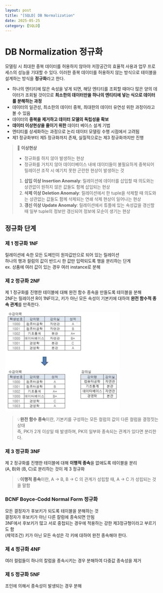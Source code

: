 ```yaml
---
layout: post
title: "[SQLD] DB Normalization"
date: 2025-05-25
category: [SQLD]
---
```


# DB Normalization 정규화

모델링 시 최대한 중복 데이터를 허용하지 않아야 저장공간의 효율적 사용과 업무 프로세스의 성능을 기대할 수 있다. 이러한 중복 데이터를 허용하지 않는 방식으로 테이블을 설계하는 방식을 **정규화**라고 한다.

- 하나의 엔티티에 많은 속성을 넣게 되면, 해당 엔티티를 조회할 때마다 많은 양의 데이터가 조회될 것이므로 **최소한의 데이터만을 하나의 엔티티에 넣는 식으로 데이터를 분해하는 과정**
- 데이터의 일관성, 최소한의 데이터 중복, 최대한의 데이터 유연성 위한 과정이라고 볼 수 있음
- 데이터의 **중복을 제거하고 데이터 모델의 독립성을 확보**
- **데이터 이상현상을 줄이기 위한** 데이터 베이스 설계 기법
- 엔티티를 상세화하는 과정으로 논리 데이터 모델링 수행 시점에서 고려됨
- 제1 정규화부터 제5 정규화까지 존재, 실질적으로는 제3 정규화까지만 진행

> 🦖 **이상현상** <br>
>
> - 정규화를 하지 않아 발생하는 현상
> - 정규화를 거치지 않아 데이터베이스 내에 데이터들이 불필요하게 중복되어 릴레이션 조작 시 예기치 못한 곤란한 현상이 발생하는 것
>
> 1. **삽입 이상 Insertion Anomaly**: 릴레이션에 데이터를 삽입할 때 의도와는 상관없이 원하지 않은 값들도 함께 삽입되는 현상
> 2. **삭제 이상 Deletion Anomaly**: 릴레이션에서 한 tuple을 삭제할 때 의도와는 상관없는 값들도 함께 삭제되는 연쇄 삭제 현상이 일어나는 현상
> 3. **갱신 이상 Update Anomaly**: 릴레이션에서 튜플에 있는 속성값을 갱신할 때 일부 tuple의 정보만 갱신되어 정보에 모순이 생기는 현상

## 정규화 단계

### 제 1 정규화 1NF

릴레이션에 속한 모든 도메인이 원자값만으로 되어 있는 릴레이션<br>
하나의 행과 컬럼의 값이 반드시 한 값만 입력되도록 행을 분리하는 단계<br>
ex. 상품에 여러 값이 있는 경우 여러 instance로 분해<br>

### 제 2 정규화 2NF

제 1 정규화를 진행한 테이블에 대해 완전 함수 종속을 만들도록 테이블을 분해<br>
2NF는 릴레이션 R이 1NF이고, 키가 아닌 모든 속성이 기본키에 대하여 **완전 함수적 종속 관계**를 만족한다.<br>

<img src="/assets/images/250525/2NF.png" alt="2NF example">

> 💡**완전 함수 종속**이란, 기본키를 구성하는 모든 컬럼의 값이 다른 컬럼을 결정짓는 상태<br>
> 즉, PK가 2개 이상일 때 발생하며, PK의 일부와 종속되는 관계가 있다면 분리한다.

### 제 3 정규화 3NF

제 2 정규화를 진행한 테이블에 대해 **이행적 종속**을 없애도록 테이블을 분리<br>
(A, B)와 (B, C)로 분리하는 것이 제 3 정규화<br>

> 💡**이행적 종속**이란, A → B, B → C 의 관계가 성립할 때, A → C 가 성립되는 것을 말함<br>

### BCNF Boyce-Codd Normal Form 정규화

모든 결정자가 후보키가 되도록 테이블을 분해하는 것<br>
결정자가 후보키가 아닌 다른 칼럼에 종속되면 안됨<br>
3NF에서 후보키가 많고 서로 중첩되는 경우에 적용하는 강한 제3정규형이라고 부르기도 함<br>
(제약조건) 키가 아닌 모든 속성은 각 키에 대하여 완전 종속해야 한다.

### 제 4 정규화 4NF

여러 컬럼들이 하나의 칼럼을 종속시키는 경우 분해하여 다중값 종속성을 제거

### 제 5 정규화 5NF

조인에 의해서 종속성이 발생되는 경우 분해
